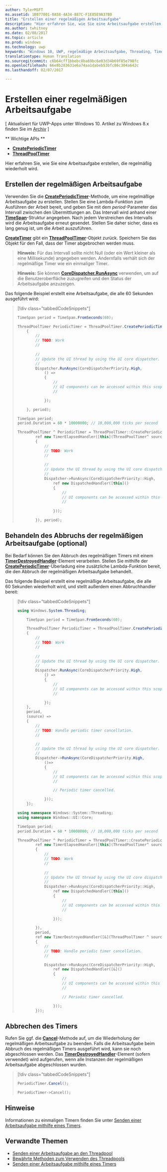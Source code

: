 ```yaml
---
author: TylerMSFT
ms.assetid: 1B077801-0A58-4A34-887C-F1E85E9A37B0
title: "Erstellen einer regelmäßigen Arbeitsaufgabe"
description: "Hier erfahren Sie, wie Sie eine Arbeitsaufgabe erstellen, die regelmäßig wiederholt wird."
ms.author: twhitney
ms.date: 02/08/2017
ms.topic: article
ms.prod: windows
ms.technology: uwp
keywords: "Windows 10, UWP, regelmäßige Arbeitsaufgabe, Threading, Timer"
translationtype: Human Translation
ms.sourcegitcommit: c6b64cff1bbebc8ba69bc6e03d34b69f85e798fc
ms.openlocfilehash: 66e8b283631e6a74aa1dabeb53bfc86c304a642c
ms.lasthandoff: 02/07/2017

---
```

# <a name="create-a-periodic-work-item"></a>Erstellen einer regelmäßigen Arbeitsaufgabe

\[ Aktualisiert für UWP-Apps unter Windows 10. Artikel zu Windows 8.x finden Sie im [Archiv](http://go.microsoft.com/fwlink/p/?linkid=619132) \]

** Wichtige APIs **

-   [**CreatePeriodicTimer**](https://msdn.microsoft.com/library/windows/apps/Hh967915)
-   [**ThreadPoolTimer**](https://msdn.microsoft.com/library/windows/apps/BR230587)

Hier erfahren Sie, wie Sie eine Arbeitsaufgabe erstellen, die regelmäßig wiederholt wird.

## <a name="create-the-periodic-work-item"></a>Erstellen der regelmäßigen Arbeitsaufgabe

Verwenden Sie die [**CreatePeriodicTimer**](https://msdn.microsoft.com/library/windows/apps/Hh967915)-Methode, um eine regelmäßige Arbeitsaufgabe zu erstellen. Stellen Sie eine Lambda-Funktion zum Ausführen der Arbeit bereit, und geben Sie mit dem *period*-Parameter das Intervall zwischen den Übermittlungen an. Das Intervall wird anhand einer [**TimeSpan**](https://msdn.microsoft.com/library/windows/apps/BR225996)-Struktur angegeben. Nach jedem Verstreichen des Intervalls wird die Arbeitsaufgabe erneut gesendet. Stellen Sie daher sicher, dass es lang genug ist, um die Arbeit auszuführen.

[**CreateTimer**](https://msdn.microsoft.com/library/windows/apps/windows.system.threading.threadpooltimer.createtimer.aspx) gibt ein [**ThreadPoolTimer**](https://msdn.microsoft.com/library/windows/apps/BR230587)-Objekt zurück. Speichern Sie das Objekt für den Fall, dass der Timer abgebrochen werden muss.

> **Hinweis:** Für das Intervall sollte nicht Null (oder ein Wert kleiner als eine Millisekunde) angegeben werden. Andernfalls verhält sich der regelmäßige Timer wie ein einmaliger Timer.

> **Hinweis:** Sie können [**CoreDispatcher.RunAsync**](https://msdn.microsoft.com/library/windows/apps/Hh750317) verwenden, um auf die Benutzeroberfläche zuzugreifen und den Status der Arbeitsaufgabe anzuzeigen.

Das folgende Beispiel erstellt eine Arbeitsaufgabe, die alle 60 Sekunden ausgeführt wird:

> [!div class="tabbedCodeSnippets"]
> ```csharp
> TimeSpan period = TimeSpan.FromSeconds(60);
>
> ThreadPoolTimer PeriodicTimer = ThreadPoolTimer.CreatePeriodicTimer((source) =>
>     {
>         //
>         // TODO: Work
>         //
>         
>         //
>         // Update the UI thread by using the UI core dispatcher.
>         //
>         Dispatcher.RunAsync(CoreDispatcherPriority.High,
>             () =>
>             {
>                 //
>                 // UI components can be accessed within this scope.
>                 //
>
>             });
>
>     }, period);
> ```
> ``` cpp
> TimeSpan period;
> period.Duration = 60 * 10000000; // 10,000,000 ticks per second
>
> ThreadPoolTimer ^ PeriodicTimer = ThreadPoolTimer::CreatePeriodicTimer(
>         ref new TimerElapsedHandler([this](ThreadPoolTimer^ source)
>         {
>             //
>             // TODO: Work
>             //
>             
>             //
>             // Update the UI thread by using the UI core dispatcher.
>             //
>             Dispatcher->RunAsync(CoreDispatcherPriority::High,
>                 ref new DispatchedHandler([this]()
>                 {
>                     //
>                     // UI components can be accessed within this scope.
>                     //
>                         
>                 }));
>
>         }), period);
> ```

## <a name="handle-cancellation-of-the-periodic-work-item-optional"></a>Behandeln des Abbruchs der regelmäßigen Arbeitsaufgabe (optional)

Bei Bedarf können Sie den Abbruch des regelmäßigen Timers mit einem [**TimerDestroyedHandler**](https://msdn.microsoft.com/library/windows/apps/Hh967926)-Element verarbeiten. Stellen Sie mithilfe der [**CreatePeriodicTimer**](https://msdn.microsoft.com/library/windows/apps/Hh967915)-Überladung eine zusätzliche Lambda-Funktion bereit, die den Abbruch der regelmäßigen Arbeitsaufgabe behandelt.

Das folgende Beispiel erstellt eine regelmäßige Arbeitsaufgabe, die alle 60 Sekunden wiederholt wird, und stellt außerdem einen Abbruchhandler bereit:

> [!div class="tabbedCodeSnippets"]
> ``` csharp
> using Windows.System.Threading;
>
>     TimeSpan period = TimeSpan.FromSeconds(60);
>
>     ThreadPoolTimer PeriodicTimer = ThreadPoolTimer.CreatePeriodicTimer((source) =>
>     {
>         //
>         // TODO: Work
>         //
>         
>         //
>         // Update the UI thread by using the UI core dispatcher.
>         //
>         Dispatcher.RunAsync(CoreDispatcherPriority.High,
>             () =>
>             {
>                 //
>                 // UI components can be accessed within this scope.
>                 //
>
>             });
>     },
>     period,
>     (source) =>
>     {
>         //
>         // TODO: Handle periodic timer cancellation.
>         //
>
>         //
>         // Update the UI thread by using the UI core dispatcher.
>         //
>         Dispatcher->RunAsync(CoreDispatcherPriority.High,
>             ()=>
>             {
>                 //
>                 // UI components can be accessed within this scope.
>                 //                 
>
>                 // Periodic timer cancelled.
>
>             }));
>     });
> ```
> ``` cpp
> using namespace Windows::System::Threading;
> using namespace Windows::UI::Core;
>
> TimeSpan period;
> period.Duration = 60 * 10000000; // 10,000,000 ticks per second
>
> ThreadPoolTimer ^ PeriodicTimer = ThreadPoolTimer::CreatePeriodicTimer(
>         ref new TimerElapsedHandler([this](ThreadPoolTimer^ source)
>         {
>             //
>             // TODO: Work
>             //
>                 
>             //
>             // Update the UI thread by using the UI core dispatcher.
>             //
>             Dispatcher->RunAsync(CoreDispatcherPriority::High,
>                 ref new DispatchedHandler([this]()
>                 {
>                     //
>                     // UI components can be accessed within this scope.
>                     //
>
>                 }));
>
>         }),
>         period,
>         ref new TimerDestroyedHandler([&](ThreadPoolTimer ^ source)
>         {
>             //
>             // TODO: Handle periodic timer cancellation.
>             //
>
>             Dispatcher->RunAsync(CoreDispatcherPriority::High,
>                 ref new DispatchedHandler([&]()
>                 {
>                     //
>                     // UI components can be accessed within this scope.
>                     //
>
>                     // Periodic timer cancelled.
>
>                 }));
>         }));
> ```

## <a name="cancel-the-timer"></a>Abbrechen des Timers

Rufen Sie ggf. die [**Cancel**](https://msdn.microsoft.com/library/windows/apps/windows.system.threading.threadpooltimer.cancel.aspx)-Methode auf, um die Wiederholung der regelmäßigen Arbeitsaufgabe zu beenden. Falls die Arbeitsaufgabe beim Abbruch des regelmäßigen Timers ausgeführt wird, kann sie noch abgeschlossen werden. Das [**TimerDestroyedHandler**](https://msdn.microsoft.com/library/windows/apps/Hh967926)-Element (sofern verwendet) wird aufgerufen, wenn alle Instanzen der regelmäßigen Arbeitsaufgabe abgeschlossen wurden.

> [!div class="tabbedCodeSnippets"]
> ``` csharp
> PeriodicTimer.Cancel();
> ```
> ``` cpp
> PeriodicTimer->Cancel();
> ```

## <a name="remarks"></a>Hinweise

Informationen zu einmaligen Timern finden Sie unter [Senden einer Arbeitsaufgabe mithilfe eines Timers](use-a-timer-to-submit-a-work-item.md).

## <a name="related-topics"></a>Verwandte Themen

* [Senden einer Arbeitsaufgabe an den Threadpool](submit-a-work-item-to-the-thread-pool.md)
* [Bewährte Methoden zum Verwenden des Threadpools](best-practices-for-using-the-thread-pool.md)
* [Senden einer Arbeitsaufgabe mithilfe eines Timers](use-a-timer-to-submit-a-work-item.md)
 

